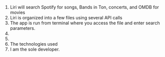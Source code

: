 1. Liri will search Spotify for songs, Bands in Ton, concerts, and OMDB for movies
2. Liri is organized into a few files using several API calls
3. The app is run from terminal where you access the file and enter search parameters.
4. 
5. 
6. The technologies used 
7. I am the sole developer.